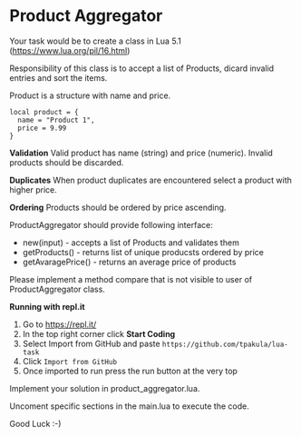# Product Aggregator

Your task would be to create a class in Lua 5.1 (https://www.lua.org/pil/16.html)

Responsibility of this class is to accept a list of Products, dicard invalid entries and sort the items.

Product is a structure with name and price.
```
local product = {
  name = "Product 1",
  price = 9.99
}
```


**Validation**
Valid product has name (string) and price (numeric).
Invalid products should be discarded.

**Duplicates**
When product duplicates are encountered select a product with higher price.

**Ordering**
Products should be ordered by price ascending.

ProductAggregator should provide following interface:

- new(input) - accepts a list of Products and validates them
- getProducts() - returns list of unique producsts ordered by price
- getAvaragePrice() - returns an average price of products

Please implement a method compare that is not visible to user of ProductAggregator class.


**Running with repl.it**
1. Go to https://repl.it/
2. In the top right corner click **Start Coding**
3. Select Import from GitHub and paste ```https://github.com/tpakula/lua-task```
4. Click `Import from GitHub`
5. Once imported to run press the run button at the very top

Implement your solution in product_aggregator.lua.

Uncoment specific sections in the main.lua to execute the code.

Good Luck :-)
